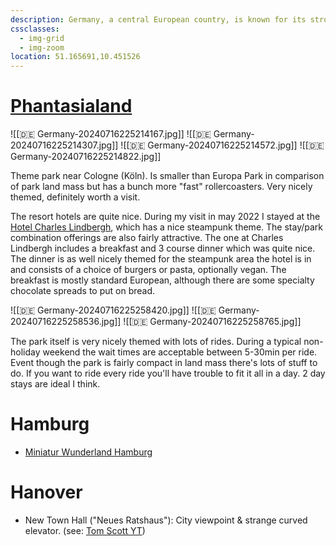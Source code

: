 ```yaml
---
description: Germany, a central European country, is known for its strong economy, rich cultural history, technological innovations, and landmarks like the Brandenburg Gate and Neuschwanstein Castle.
cssclasses:
  - img-grid
  - img-zoom
location: 51.165691,10.451526
---
```

# [Phantasialand](https://www.phantasialand.de/en/)

![[🇩🇪 Germany-20240716225214167.jpg]]
![[🇩🇪 Germany-20240716225214307.jpg]]
![[🇩🇪 Germany-20240716225214572.jpg]]
![[🇩🇪 Germany-20240716225214822.jpg]]

Theme park near Cologne (Köln). Is smaller than Europa Park in comparison of park land mass but has a bunch more "fast" rollercoasters. Very nicely themed, definitely worth a visit.

The resort hotels are quite nice. During my visit in may 2022 I stayed at the [Hotel Charles Lindbergh](https://www.phantasialand.de/en/rookburgh/hotel-charles-lindbergh/), which has a nice steampunk theme. The stay/park combination offerings are also fairly attractive. The one at Charles Lindbergh includes a breakfast and 3 course dinner which was quite nice. The dinner is as well nicely themed for the steampunk area the hotel is in and consists of a choice of burgers or pasta, optionally vegan. The breakfast is mostly standard European, although there are some specialty chocolate spreads to put on bread.

![[🇩🇪 Germany-20240716225258420.jpg]]
![[🇩🇪 Germany-20240716225258536.jpg]]
![[🇩🇪 Germany-20240716225258765.jpg]]

The park itself is very nicely themed with lots of rides. During a typical non-holiday weekend the wait times are acceptable between 5-30min per ride. Event though the park is fairly compact in land mass there's lots of stuff to do. If you want to ride every ride you'll have trouble to fit it all in a day. 2 day stays are ideal I think.

# Hamburg

- [Miniatur Wunderland Hamburg](https://www.miniatur-wunderland.de/)

# Hanover

- New Town Hall ("Neues Ratshaus"): City viewpoint & strange curved elevator. (see: [Tom Scott YT](https://www.youtube.com/watch?app=desktop\&v=ZgDBIzClmPg))